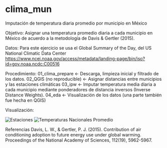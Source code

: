 # clima_mun
Imputación de temperatura diaria promedio por municipio en México

Objetivo:
Asignar una temperatura promedio diaria a cada municipio en México de acuerdo a la metodología de Davis & Gertler (2015).

Datos:
Para este ejercicio se usa el Global Summary of the Day, del US National Climatic Data Center https://www.ncei.noaa.gov/access/metadata/landing-page/bin/iso?id=gov.noaa.ncdc:C00516

Procedimiento:
01_clima_prepare <- Descarga, limpieza inicial y filtrado de los datos.
02_QGIS (no reproducible) <- Asignar distancias entre municipios y las estaciones climáticas
03_ipw <- Imputar temperatura media diaria a cada municipio mediante ponderadores de distancia inversos (Inverse Distance Weights).
04_eda <- Visualización de los datos (una parte también fue hecha en QGIS)

Visualización:

![Estaciones](https://github.com/alfredo-lefranc/clima_mun/main/img/climate_stations.png?raw=false)
![Temperaturas Nacionales Promedio](https://github.com/alfredo-lefranc/clima_mun/tree/main/img/mean_temp.png)

Referencias
Davis, L. W., & Gertler, P. J. (2015). Contribution of air conditioning adoption to future energy use under global warming. Proceedings of the National Academy of Sciences, 112(19), 5962-5967.

